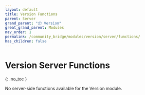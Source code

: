 ```yaml
---
layout: default
title: Version Functions
parent: Server
grand_parent: "📦 Version"
great_grand_parent: Modules
nav_order: 1
permalink: /community_bridge/modules/version/server/functions/
has_children: false
---
```


# Version Server Functions
{: .no_toc }

No server-side functions available for the Version module.
